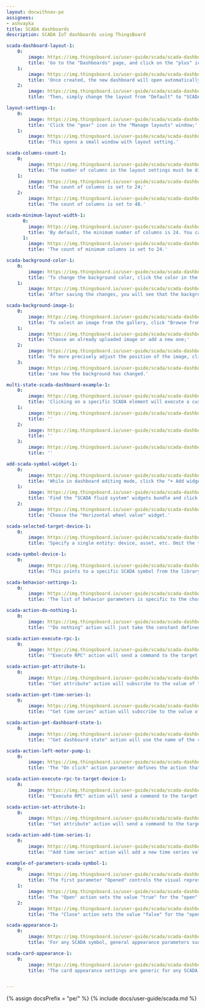 ```yaml
---
layout: docwithnav-pe
assignees:
- ashvayka
title: SCADA dashboards
description: SCADA IoT dashboards using ThingsBoard

scada-dashboard-layout-1:
    0:
        image: https://img.thingsboard.io/user-guide/scada/scada-dashboards/add-scada-dashboard-1-pe.png
        title: 'Go to the "Dashboards" page, and click on the "plus" icon located in the upper-right corner of the screen to add a new dashboard. Select "Create new dashboard" from the dropdown menu that appears. In the dialog box that opens, type in the title for the dashboard and confirm by clicking "Add";'
    1:
        image: https://img.thingsboard.io/user-guide/scada/scada-dashboards/add-scada-dashboard-2-pe.png
        title: 'Once created, the new dashboard will open automatically, allowing you to configure it immediately. Click on the "Layouts" sign in the top-left corner of the dashboard interface;'
    2:
        image: https://img.thingsboard.io/user-guide/scada/scada-dashboards/add-scada-dashboard-3-pe.png
        title: 'Then, simply change the layout from "Default" to "SCADA", then save your changes.'

layout-settings-1:
    0:
        image: https://img.thingsboard.io/user-guide/scada/scada-dashboards/layout-settings-1-pe.png
        title: 'Click the "gear" icon in the "Manage layouts" window;'
    1:
        image: https://img.thingsboard.io/user-guide/scada/scada-dashboards/layout-settings-2-pe.png
        title: 'This opens a small window with layout setting.'

scada-columns-count-1:
    0:
        image: https://img.thingsboard.io/user-guide/scada/scada-dashboards/scada-columns-count-1-pe.png
        title: 'The number of columns in the layout settings must be divisible by 24 (e.g., 24, 48, 72, up to 1008);'
    1:
        image: https://img.thingsboard.io/user-guide/scada/scada-dashboards/scada-columns-count-2-pe.png
        title: 'The count of columns is set to 24;'
    2:
        image: https://img.thingsboard.io/user-guide/scada/scada-dashboards/scada-columns-count-3-pe.png
        title: 'The count of columns is set to 48.'

scada-minimum-layout-width-1:
      0:
        image: https://img.thingsboard.io/user-guide/scada/scada-dashboards/scada-minimum-layout-width-1-pe.png
        title: 'By default, the minimum number of columns is 24. You can increase or decrease this number. The minimum number of columns is 10. We recommend the value of this setting to be equal or more then columns count value;'
      1:
        image: https://img.thingsboard.io/user-guide/scada/scada-dashboards/scada-minimum-layout-width-2-pe.png
        title: 'The count of minimum columns is set to 24.'

scada-background-color-1:
    0:
        image: https://img.thingsboard.io/user-guide/scada/scada-dashboards/scada-background-color-1-pe.png
        title: 'To change the background color, click the color in the small square on the right in the background color section. In the popup window, select the desired color and transparency. Then click "Select";'
    1:
        image: https://img.thingsboard.io/user-guide/scada/scada-dashboards/scada-background-color-2-pe.png
        title: 'After saving the changes, you will see that the background color has changed.'

scada-background-image-1:
    0:
        image: https://img.thingsboard.io/user-guide/scada/scada-dashboards/scada-background-image-1-pe.png
        title: 'To select an image from the gallery, click "Browse from gallery";'
    1:
        image: https://img.thingsboard.io/user-guide/scada/scada-dashboards/scada-background-image-2-pe.png
        title: 'Choose an already uploaded image or add a new one;'
    2:
        image: https://img.thingsboard.io/user-guide/scada/scada-dashboards/scada-background-image-3-pe.png
        title: 'To more precisely adjust the position of the image, click the dropdown menu of the "Background size mode" section and select how exactly the image will fill the background space;'
    3:
        image: https://img.thingsboard.io/user-guide/scada/scada-dashboards/scada-background-image-4-pe.png
        title: 'see how the background has changed.'

multi-state-scada-dashboard-example-1:
    0:
        image: https://img.thingsboard.io/user-guide/scada/scada-dashboards/multi-state-dashboards-1-pe.png
        title: 'Clicking on a specific SCADA element will execute a customized action. Give it a try.'
    1:
        image: https://img.thingsboard.io/user-guide/scada/scada-dashboards/multi-state-dashboards-2-pe.png
        title: ''
    2:
        image: https://img.thingsboard.io/user-guide/scada/scada-dashboards/multi-state-dashboards-3-pe.png
        title: ''
    3:
        image: https://img.thingsboard.io/user-guide/scada/scada-dashboards/multi-state-dashboards-4-pe.png
        title: ''

add-scada-symbol-widget-1:
    0:
        image: https://img.thingsboard.io/user-guide/scada/scada-dashboards/add-scada-symbol-widget-1-pe.png
        title: 'While in dashboard editing mode, сlick the "+ Add widget" icon at the top of the screen, or (if this is your first widget on this dashboard) click a large "Add new widget" sign in the middle of the screen to open the Select widgets bundle dialog box;'
    1:
        image: https://img.thingsboard.io/user-guide/scada/scada-dashboards/add-scada-symbol-widget-2-pe.png
        title: 'Find the "SCADA fluid system" widgets bundle and click on it;'
    2:
        image: https://img.thingsboard.io/user-guide/scada/scada-dashboards/add-scada-symbol-widget-3-pe.png
        title: 'Choose the "Horizontal wheel valve" widget.'

scada-selected-target-device-1:
    0:
        image: https://img.thingsboard.io/user-guide/scada/scada-dashboards/scada-selected-target-device-1-pe.png
        title: 'Specify a single entity: device, asset, etc. Omit the target entity parameter if interactive behavior is not required.'

scada-symbol-device-1:
    0:
        image: https://img.thingsboard.io/user-guide/scada/scada-dashboards/scada-symbol-device-1-pe.png
        title: 'This points to a specific SCADA symbol from the library.'

scada-behavior-settings-1:
    0:
        image: https://img.thingsboard.io/user-guide/scada/scada-dashboards/scada-behavior-settings-1-pe.png
        title: 'The list of behavior parameters is specific to the chosen SCADA symbol and is entirely controlled by the symbol&#39;s author'

scada-action-do-nothing-1:
    0:
        image: https://img.thingsboard.io/user-guide/scada/scada-dashboards/scada-action-do-nothing-1-pe.png
        title: '"Do nothing" action will just take the constant defined by the user.'

scada-action-execute-rpc-1:
    0:
        image: https://img.thingsboard.io/user-guide/scada/scada-dashboards/scada-action-execute-rpc-1-pe.png
        title: '"Execute RPC" action will send a command to the target device to get the value. The value is resolved once during the creation of the widget.'

scada-action-get-attribute-1:
    0:
        image: https://img.thingsboard.io/user-guide/scada/scada-dashboards/scada-action-get-attribute-1-pe.png
        title: '"Get attribute" action will subscribe to the value of the target entity&#39;s attribute. The widget will receive updates when the attribute value changes.'

scada-action-get-time-series-1:
    0:
        image: https://img.thingsboard.io/user-guide/scada/scada-dashboards/scada-action-get-time-series-1-pe.png
        title: '"Get time series" action will subscribe to the value of the target entity&#39;s time series field. The widget will receive updates when new time series data arrives.'

scada-action-get-dashboard-state-1:
    0:
        image: https://img.thingsboard.io/user-guide/scada/scada-dashboards/scada-action-get-dashboard-state-1-pe.png
        title: '"Get dashboard state" action will use the name of the current dashboard state. This is useful in specific cases that are not related to the state of the target device.'

scada-action-left-motor-pump-1:
    0:
        image: https://img.thingsboard.io/user-guide/scada/scada-dashboards/scada-action-left-motor-pump-1-pe.png
        title: 'The "On click" action parameter defines the action that is triggered when a user clicks on the component.'

scada-action-execute-rpc-to-target-device-1:
    0:
        image: https://img.thingsboard.io/user-guide/scada/scada-dashboards/scada-action-execute-rpc-to-target-device-1-pe.png
        title: '"Execute RPC" action will send a command to the target device. You can define the method and parameters of the command.'

scada-action-set-attribute-1:
    0:
        image: https://img.thingsboard.io/user-guide/scada/scada-dashboards/scada-action-set-attribute-1-pe.png
        title: '"Set attribute" action will send a command to the target device. You can define the scope, key, and value of the attribute to set.'

scada-action-add-time-series-1:
    0:
        image: https://img.thingsboard.io/user-guide/scada/scada-dashboards/scada-action-add-time-series-1-pe.png
        title: '"Add time series" action will add a new time series value to the target device. You can define the key and value of the new time series data.'

example-of-parameters-scada-symbol-1:
    0:
        image: https://img.thingsboard.io/user-guide/scada/scada-dashboards/example-of-parameters-scada-symbol-1-pe.png
        title: 'The first parameter "Opened" controls the visual representation of the SCADA symbol "Horizontal Wheel Valve" and can dynamically change, usually based on the value of an attribute or time series data received from the device. In the case of our valve, this parameter determines whether the valve is "Open" or "Closed";'
    1:
        image: https://img.thingsboard.io/user-guide/scada/scada-dashboards/example-of-parameters-scada-symbol-2-pe.png
        title: 'The "Open" action sets the value "true" for the "open" attribute;'
    2:
        image: https://img.thingsboard.io/user-guide/scada/scada-dashboards/example-of-parameters-scada-symbol-3-pe.png
        title: 'The "Close" action sets the value "false" for the "open" attribute.'

scada-appearance-1:
    0:
        image: https://img.thingsboard.io/user-guide/scada/scada-dashboards/scada-appearance-1-pe.png
        title: 'For any SCADA symbol, general appearance parameters such as the symbol title and icon are available. Other parameters are specific to the selected SCADA symbol and are controlled by the symbol&#39;s author.'

scada-card-appearance-1:
    0:
        image: https://img.thingsboard.io/user-guide/scada/scada-dashboards/scada-card-appearance-1-pe.png
        title: 'The card appearance settings are generic for any SCADA symbol and include background (transparent by default), list of enabled card buttons, card border radius, and padding parameters.'


---
```


{% assign docsPrefix = "pe/" %}
{% include docs/user-guide/scada.md %}
